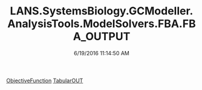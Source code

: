 ﻿---
title: LANS.SystemsBiology.GCModeller.AnalysisTools.ModelSolvers.FBA.FBA_OUTPUT
date: 6/19/2016 11:14:50 AM
---

[ObjectiveFunction](T-LANS.SystemsBiology.GCModeller.AnalysisTools.ModelSolvers.FBA.FBA_OUTPUT.ObjectiveFunction.html)
[TabularOUT](T-LANS.SystemsBiology.GCModeller.AnalysisTools.ModelSolvers.FBA.FBA_OUTPUT.TabularOUT.html)
